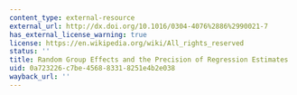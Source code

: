 ```yaml
---
content_type: external-resource
external_url: http://dx.doi.org/10.1016/0304-4076%2886%2990021-7
has_external_license_warning: true
license: https://en.wikipedia.org/wiki/All_rights_reserved
status: ''
title: Random Group Effects and the Precision of Regression Estimates
uid: 0a723226-c7be-4568-8331-8251e4b2e038
wayback_url: ''
---
```

